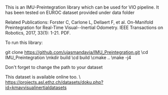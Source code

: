 This is an IMU-Preintegration library which can be used for VIO pipeline. It has been tested on EUROC dataset provided under data folder

Related Publications:
Forster C, Carlone L, Dellaert F, et al. On-Manifold Preintegration for Real-Time Visual--Inertial Odometry. IEEE Transactions on Robotics, 2017, 33(1): 1-21. PDF.

To run this library:

git clone https://github.com/ujasmandavia/IMU_Preintegration.git
\cd IMU_Preintegration
\mkdir build
\cd build
\cmake .. 
\make -j4

Don't forget to change the path to your dataset

This dataset is available online too.
\ https://projects.asl.ethz.ch/datasets/doku.php?id=kmavvisualinertialdatasets

